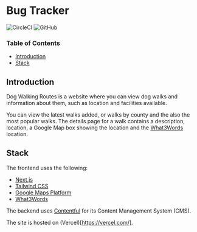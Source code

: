 # Bug Tracker

![CircleCI](https://img.shields.io/circleci/build/github/duncanjbain/bugtracker/main?logo=circleci&style=for-the-badge) ![GitHub](https://img.shields.io/github/license/duncanjbain/dog-walking-routes?style=for-the-badge)

### Table of Contents
- [Introduction](#introduction)
- [Stack](#stack)

## Introduction
Dog Walking Routes is a website where you can view dog walks and information about them, such as location and facilities available.

You can view the latest walks added, or walks by county and the also the most popular walks. The details page for a walk contains a description, location, a Google Map box showing the location and the [What3Words](https://what3words.com/) location.
## Stack
The frontend uses the following:
- [Next.js](https://nextjs.org/)
- [Tailwind CSS](https://tailwindcss.com/)
- [Google Maps Platform](https://developers.google.com/maps)
- [What3Words](https://what3words.com/)

The backend uses [Contentful](https://www.contentful.com/) for its Content Management System (CMS).

The site is hosted on (Vercel)[https://vercel.com/].